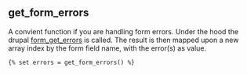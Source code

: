 ## get_form_errors

A convient function if you are handling form errors. Under the hood the drupal [form_get_errors](https://api.drupal.org/api/drupal/includes%21form.inc/function/form_get_errors/7) is called.
The result is then mapped upon a new array index by the form field name, with the error(s) as value.
```
{% set errors = get_form_errors() %}
```